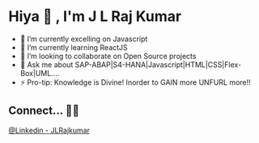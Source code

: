# Hiya 👋 , I'm  J L Raj Kumar 

- 🔭 I’m currently excelling on Javascript
- 🌱 I’m currently learning ReactJS
- 👯 I’m looking to collaborate on Open Source projects
- 💬 Ask me about SAP-ABAP|S4-HANA|Javascript|HTML|CSS|Flex-Box|UML....
- ⚡ Pro-tip: Knowledge is Divine! Inorder to GAIN more UNFURL more!!

## Connect... 🤝🏻 
[@Linkedin - JLRajkumar](https://www.linkedin.com/in/lakshmana-rajkumar-jaddu)
